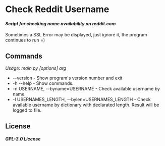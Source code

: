 # Check Reddit Username

#### _Script for checking name availability on reddit.com_
Sometimes a SSL Error may be displayed, just ignore it, the program continues to run =)

## Commands
_Usage: main.py [options] arg_
- --version - Show program's version number and exit
- -h --help - Show commands.
- -n USERNAME, --byname=USERNAME - Check available username by name.
- -l USERNAMES_LENGTH, --bylen=USERNAMES_LENGTH - Check available username by dictionary with declarated length. Result will be logged to file.

## License 
##### _GPL-3.0 License_
